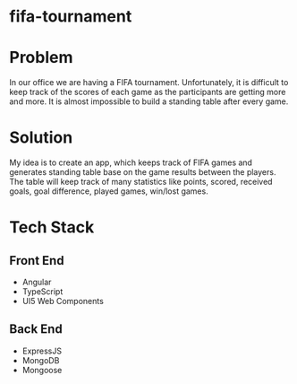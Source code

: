 # fifa-tournament

# Problem
In our office we are having a FIFA tournament. Unfortunately, it is difficult to keep track of the scores of each game as the participants are getting more and more. It is almost impossible to build a standing table after every game.

# Solution
My idea is to create an app, which keeps track of FIFA games and generates standing table base on the game results between the players. The table will keep track of many statistics like points, scored, received goals, goal difference, played games, win/lost games.

# Tech Stack

## Front End
 - Angular
 - TypeScript
 - UI5 Web Components

## Back End
 - ExpressJS
 - MongoDB
 - Mongoose
